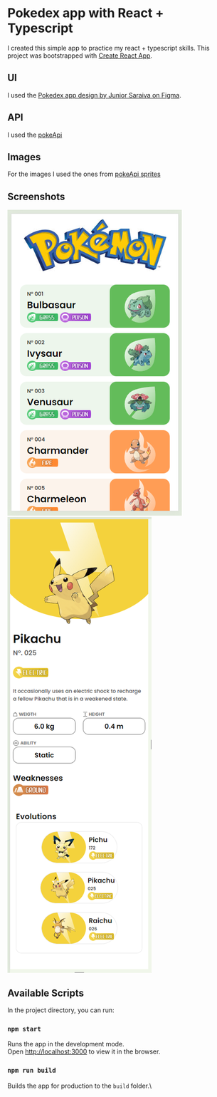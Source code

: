 # Pokedex app with React + Typescript

I created this simple app to practice my react + typescript skills. This project was bootstrapped with [Create React App](https://github.com/facebook/create-react-app).

## UI
I used the [Pokedex app design by Junior Saraiva on Figma](https://www.figma.com/community/file/1202971127473077147).

## API
I used the [pokeApi](https://pokeapi.co/)

## Images
For the images I used the ones from [pokeApi sprites](https://github.com/PokeAPI/sprites)

## Screenshots
![home page](src/assets/readme/homepage-pokedex-react.png)
![pokemon page](src/assets/readme/pokemon-page-pokedex-react.png)

## Available Scripts

In the project directory, you can run:

### `npm start`

Runs the app in the development mode.\
Open [http://localhost:3000](http://localhost:3000) to view it in the browser.


### `npm run build`

Builds the app for production to the `build` folder.\
